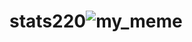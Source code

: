 # stats220![my_meme](https://user-images.githubusercontent.com/100848184/159205263-fdcc4898-417f-4b39-9e9a-77b51f117012.png)
